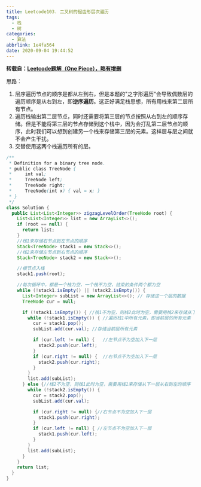 ```yaml
---
title: Leetcode103. 二叉树的锯齿形层次遍历
tags:
  - 栈
  - 树
categories:
  - 算法
abbrlink: 1e4fa564
date: 2020-09-04 19:44:52
---
```


**转载自：[Leetcode题解（One Piece），略有增删](https://leetcode-cn.com/problems/binary-tree-zigzag-level-order-traversal/solution/jiao-ti-shi-yong-zhan-jian-dan-shi-xian-ju-chi-xin/)**

<!-- more -->

思路：

1. 层序遍历节点的顺序是都从左到右，但是本题的"之字形遍历"会导致偶数层的遍历顺序是从右到左，即**逆序遍历**。这正好满足栈思想，所有用栈来第二层所有节点。
2. 遍历栈输出第二层节点，同时还需要将第三层的节点按照从右到左的顺序存储。但是不能将第三层的节点存储到这个栈中，因为会打乱第二层节点的顺序，此时我们可以想到创建另一个栈来存储第三层的元素。这样层与层之间就不会产生干扰。
3. 交替使用这两个栈遍历所有的层。

```java
/**
 * Definition for a binary tree node.
 * public class TreeNode {
 *     int val;
 *     TreeNode left;
 *     TreeNode right;
 *     TreeNode(int x) { val = x; }
 * }
 */
class Solution {
  public List<List<Integer>> zigzagLevelOrder(TreeNode root) {
    List<List<Integer>> list = new ArrayList<>();
    if (root == null) {
      return list;
    }
    //栈1来存储右节点到左节点的顺序
    Stack<TreeNode> stack1 = new Stack<>(); 
    //栈2来存储左节点到右节点的顺序
    Stack<TreeNode> stack2 = new Stack<>();

    //根节点入栈
    stack1.push(root);

    //每次循环中，都是一个栈为空，一个栈不为空，结束的条件两个都为空
    while (!stack1.isEmpty() || !stack2.isEmpty()) {
      List<Integer> subList = new ArrayList<>(); // 存储这一个层的数据
      TreeNode cur = null;

      if (!stack1.isEmpty()) { //栈1不为空，则栈2此时为空，需要用栈2来存储从下一层从左到右的顺序
        while (!stack1.isEmpty()) {	//遍历栈1中所有元素，即当前层的所有元素
          cur = stack1.pop();
          subList.add(cur.val);	//存储当前层所有元素

          if (cur.left != null) {	//左节点不为空加入下一层
            stack2.push(cur.left);
          }
          if (cur.right != null) {	//右节点不为空加入下一层
            stack2.push(cur.right);
          }
        }
        list.add(subList);
      } else {//栈2不为空，则栈1此时为空，需要用栈1来存储从下一层从右到左的顺序
        while (!stack2.isEmpty()) {
          cur = stack2.pop();
          subList.add(cur.val);

          if (cur.right != null) {//右节点不为空加入下一层
            stack1.push(cur.right);
          }
          if (cur.left != null) { //左节点不为空加入下一层
            stack1.push(cur.left);
          }
        }
        list.add(subList);
      }
    }
    return list;
  }
}
```

